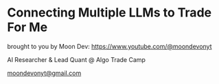 # Connecting Multiple LLMs to Trade For Me

brought to you by Moon Dev: https://www.youtube.com/@moondevonyt

AI Researcher & Lead Quant @ Algo Trade Camp

moondevonyt@gmail.com 